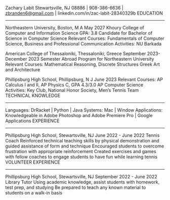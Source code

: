 Zachary Labit
Stewartsville, NJ 08886 | 908-386-6636 | zbranden6@gmail.com | linkedin.com/in/zac-labit-28340329b
EDUCATION
_____________________________________________________________________________________
Northeastern University, Boston, M A	May 2027 
Khoury College of Computer and Information Science	GPA: 3.8 
Candidate for Bachelor of Science in Computer Science 
Relevant Courses: Fundamentals of Computer Science, 
Business and Professional Communication
Activities: NU Barkada

American College of Thessaloniki, Thessaloniki, Greece	September 2023-December 2023 
Semester Abroad Program for Northeastern University
Relevant Courses: Mathematical Reasoning, Discrete Structures
Greek Art and Architecture

Phillipsburg High School, Phillipsburg, N J	June 2023
Relevant Courses: AP Calculus I and II, AP Physics C, 	GPA 4.3/3.0
AP Computer Science
Activities: Key Club, National Honor Society, Men’s Tennis Team
TECHNICAL KNOWLEDGE
_____________________________________________________________________________________
Languages: DrRacket | Python | Java
Systems: Mac | Window
Applications: Knowledgeable in Adobe Photoshop and Adobe Premiere Pro | Google Applications
EXPERIENCE
_____________________________________________________________________________________
Phillipsburg High School, Stewartsville, NJ	June 2022 - June 2022
Tennis Coach
Reinforced technical teaching skills by physical 
demonstration and guided assistance of form and technique
Encouraged students to overcome frustration 
with appropriate reinforcement 
Created exercises and games with fellow coaches to 
engage students to have fun while learning tennis
VOLUNTEER EXPERIENCE
_____________________________________________________________________________________
Phillipsburg High School, Stewartsville, NJ	September 2022 - June 2022
Library Tutor
Using academic knowledge, assist students with 
homework, test prep, and studying
Be prepared to teach any known material to 
students on a walk-in basis
